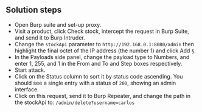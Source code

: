 ## Solution steps

- Open Burp suite and set-up proxy.
- Visit a product, click Check stock, intercept the request in Burp Suite, and send it to Burp Intruder.
- Change the `stockApi` parameter to `http://192.168.0.1:8080/admin` then highlight the final octet of the IP address (the number 1) and click Add `§`.
- In the Payloads side panel, change the payload type to Numbers, and enter 1, 255, and 1 in the From and To and Step boxes respectively.
- Start attack.
- Click on the Status column to sort it by status code ascending. You should see a single entry with a status of `200`, showing an admin interface.
- Click on this request, send it to Burp Repeater, and change the path in the stockApi to: `/admin/delete?username=carlos`

